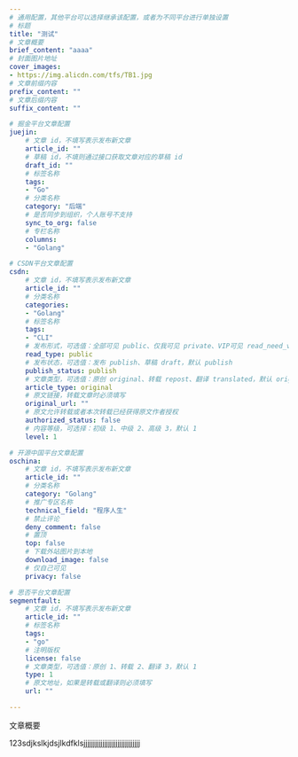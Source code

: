 ```yaml
---
# 通用配置，其他平台可以选择继承该配置，或者为不同平台进行单独设置
# 标题
title: "测试"
# 文章概要
brief_content: "aaaa"
# 封面图片地址
cover_images:
- https://img.alicdn.com/tfs/TB1.jpg
# 文章前缀内容
prefix_content: ""
# 文章后缀内容
suffix_content: ""

# 掘金平台文章配置
juejin:
    # 文章 id，不填写表示发布新文章
    article_id: ""
    # 草稿 id，不填则通过接口获取文章对应的草稿 id
    draft_id: ""
    # 标签名称
    tags:
    - "Go"
    # 分类名称
    category: "后端"
    # 是否同步到组织，个人账号不支持
    sync_to_org: false
    # 专栏名称
    columns:
    - "Golang"

# CSDN平台文章配置
csdn:
    # 文章 id，不填写表示发布新文章
    article_id: ""
    # 分类名称
    categories:
    - "Golang"
    # 标签名称
    tags:
    - "CLI"
    # 发布形式，可选值：全部可见 public、仅我可见 private、VIP可见 read_need_vip、粉丝可见 read_need_fans，默认 public
    read_type: public
    # 发布状态，可选值：发布 publish、草稿 draft，默认 publish
    publish_status: publish
    # 文章类型，可选值：原创 original、转载 repost、翻译 translated，默认 original
    article_type: original
    # 原文链接，转载文章时必须填写
    original_url: ""
    # 原文允许转载或者本次转载已经获得原文作者授权
    authorized_status: false
    # 内容等级，可选择：初级 1、中级 2、高级 3，默认 1
    level: 1

# 开源中国平台文章配置
oschina:
    # 文章 id，不填写表示发布新文章
    article_id: ""
    # 分类名称
    category: "Golang"
    # 推广专区名称
    technical_field: "程序人生"
    # 禁止评论
    deny_comment: false
    # 置顶
    top: false
    # 下载外站图片到本地
    download_image: false
    # 仅自己可见
    privacy: false

# 思否平台文章配置
segmentfault:
    # 文章 id，不填写表示发布新文章
    article_id: ""
    # 标签名称
    tags:
    - "go"
    # 注明版权
    license: false
    # 文章类型，可选值：原创 1、转载 2、翻译 3，默认 1
    type: 1
    # 原文地址，如果是转载或翻译则必须填写
    url: ""

---
```


文章概要

<!-- more -->

123sdjkslkjdsjlkdfklsjjjjjjjjjjjjjjjjjjjjjjjjjjjjjj
